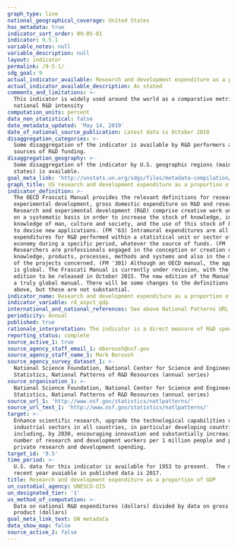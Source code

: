 ```yaml
---
graph_type: line
national_geographical_coverage: United States
has_metadata: true
indicator_sort_order: 09-05-01
indicator: 9.5.1
variable_notes: null
variable_description: null
layout: indicator
permalink: /9-5-1/
sdg_goal: 9
actual_indicator_available: Research and development expenditure as a proportion of GDP
actual_indicator_available_description: As stated
comments_and_limitations: >-
  This indicator is widely used around the world as a comparative metric for
  national R&D intensity
computation_units: percent
data_non_statistical: false
date_metadata_updated: 'May 14, 2019'
date_of_national_source_publication: Latest data is October 2018
disaggregation_categories: >-
  Some disaggregation of the indicator is available by R&D performers and
  sources of R&D funding.
disaggregation_geography: >-
  Some disaggregation of the indicator by U.S. geographic regions (mainly,
  states) is available.
goal_meta_link: 'http://unstats.un.org/sdgs/files/metadata-compilation/Metadata-Goal-9.pdf'
graph_title: US research and development expenditure as a proportion of GDP
indicator_definition: >-
  The OECD Frascati Manual provides the relevant definitions for research and
  experimental development, gross domestic expenditure on R&D and researchers.
  Research and experimental development (R&D) comprise creative work undertaken
  on a systematic basis in order to increase the stock of knowledge, including
  knowledge of man, culture and society, and the use of this stock of knowledge
  to devise new applications. (FM '63) Intramural expenditures are all
  expenditures for R&D performed within a statistical unit or sector of the
  economy during a specific period, whatever the source of funds. (FM '358)
  Researchers are professionals engaged in the conception or creation of new
  knowledge, products, processes, methods and systems and also in the management
  of the projects concerned. (FM '301) Although an OECD manual, the application
  is global. The Frascati Manual is currently under revision, with the next
  edition to be released in October 2015. The new edition of the Manual will be
  a truly global manual. There will be some changes to the definitions provided
  above, but these are not substantial.
indicator_name: Research and development expenditure as a proportion of GDP
indicator_variable: rd_aspct_gdp
international_and_national_references: See above National Patterns URL
periodicity: Annual
published: true
rationale_interpretation: The indicator is a direct measure of R&D spending referred to in the target.
reporting_status: complete
source_active_1: true
source_agency_staff_email_1: mboroush@nsf.gov
source_agency_staff_name_1: Mark Boroush
source_agency_survey_dataset_1: >-
  National Science Foundation, National Center for Science and Engineering
  Statistics, National Patterns of R&D Resources (annual series)
source_organisation_1: >-
  National Science Foundation, National Center for Science and Engineering
  Statistics, National Patterns of R&D Resources (annual series)
source_url_1: 'http://www.nsf.gov/statistics/natlpatterns/'
source_url_text_1: 'http://www.nsf.gov/statistics/natlpatterns/'
target: >-
  Enhance scientific research, upgrade the technological capabilities of
  industrial sectors in all countries, in particular developing countries,
  including, by 2030, encouraging innovation and substantially increasing the
  number of research and development workers per 1 million people and public and
  private research and development spending.
target_id: '9.5'
time_period: >-
  U.S. data for this indicator is available for 1953 to present.  The most
  recent year avaiable in published data is 2017.
title: Research and development expenditure as a proportion of GDP
un_custodial_agency: UNESCO-UIS
un_designated_tier: '1'
us_method_of_computation: >-
  Data on national R&D expenditures (dollars) divided by data on gross domestic
  product (dollars)
goal_meta_link_text: UN metadata
data_show_map: false
source_active_2: false
---
```

